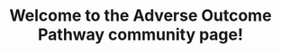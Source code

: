 ---
display-name: "Adverse Outcome Pathways"

title: "Welcome to the Adverse Outcome Pathway community page!"

description: "This Adverse Outcome Pathway (AOP) community page for WikiPathways is created to highlight the molecular basis of AOPs or events in AOPS. In general, AOPs start with a Molecular Initiating Event (MIE) caused by a stressor, followed by Key Events (KEs), that lead to an Adverse Outcome (AO). These AOPs are intended specifically for regulatory decision making and are typically stored in the AOP Knowledge Base (AOPKB). Because AOPs are simplified explanations of biological effects after the effect of a stressor they are not useful to describe and understand the molecular basis of the AOPs and not suited to do data analysis. Such analysis is needed especially for in silico risk analysis intending to lower animal use in toxicology studies. This community page was created to present this previously missing molecular level of the AOPs and get more into detail on the biological processes involved in them. The development of these molecular AOPS is relevant for the European research projects on toxicology EU-ToxRisk and OpenRiskNet that also funded part of the work. This community page is also featured in the latest NAR Database Issue on WikiPathways"

short-description: "The Adverse Outcome Pathway community page for WikiPathways is created to highlight the molecular basis of or ecents in Adverse Outcome Pathways."

logo: "../assets/img/eutoxrisk.jpg"

logo-link: "http://aopkb.org/"

support: "This project has received funding from the European Union’s Horizon 2020 research and innovation programme project EU-ToxRisk under grant agreement No. 681002 and EINFRA-22-2016 programme project OpenRiskNet under grant agreement No. 731075."

community-tag: AOP
---